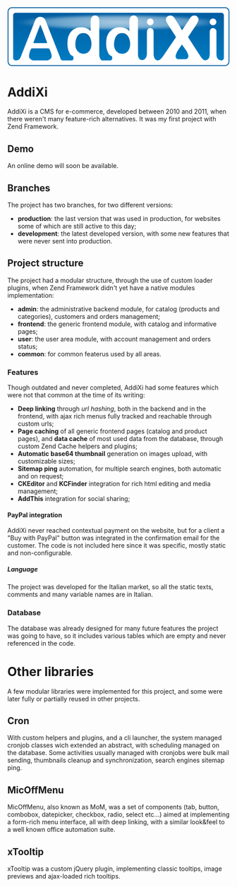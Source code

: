 ![Logo](https://raw.githubusercontent.com/inaitana/AddiXi/production/public/css/images/AddiXi.png)

# AddiXi
AddiXi is a CMS for e-commerce, developed between 2010 and 2011, when there weren't many feature-rich alternatives. It was my first project with Zend Framework.

## Demo
An online demo will soon be available.

## Branches
The project has two branches, for two different versions:
- **production**: the last version that was used in production, for websites some of which are still active to this day;
- **development**: the latest developed version, with some new features that were never sent into production. 
 
## Project structure
The project had a modular structure, through the use of custom loader plugins, when Zend Framework didn't yet have a native modules implementation:
- **admin**: the administrative backend module, for catalog (products and categories), customers and orders management;
- **frontend**: the generic frontend module, with catalog and informative pages;
- **user**: the user area module, with account management and orders status;
- **common**: for common featerus used by all areas.

### Features
Though outdated and never completed, AddiXi had some features which were not that common at the time of its writing:

- **Deep linking** through *url hashing*, both in the backend and in the frontend, with ajax rich menus fully tracked and reachable through custom urls;
- **Page caching** of all generic frontend pages (catalog and product pages), and **data cache** of most used data from the database, through custom Zend Cache helpers and plugins;
- **Automatic base64 thumbnail** generation on images upload, with customizable sizes;
- **Sitemap ping** automation, for multiple search engines, both automatic and on request;
- **CKEditor** and **KCFinder** integration for rich html editing and media management;
- **AddThis** integration for social sharing;

#### PayPal integration
AddiXi never reached contextual payment on the website, but for a client a "Buy with PayPal" button was integrated in the confirmation email for the customer. The code is not included here since it was specific, mostly static and non-configurable.

##### Language
The project was developed for the Italian market, so all the static texts, comments and many variable names are in Italian.

### Database
The database was already designed for many future features the project was going to have, so it includes various tables which are empty and never referenced in the code.

# Other libraries
A few modular libraries were implemented for this project, and some were later fully or partially reused in other projects.

## Cron
With custom helpers and plugins, and a cli launcher, the system managed cronjob classes wich extended an abstract, with scheduling managed on the database. Some activities usually managed with cronjobs were bulk mail sending, thumbnails cleanup and synchronization, search engines sitemap ping.

## MicOffMenu
MicOffMenu, also known as MoM, was a set of components (tab, button, combobox, datepicker, checkbox, radio, select etc...) aimed at implementing a form-rich menu interface, all with deep linking, with a similar look&feel to a well known office automation suite.

## xTooltip
xTooltip was a custom jQuery plugin, implementing classic tooltips, image previews and ajax-loaded rich tooltips.

